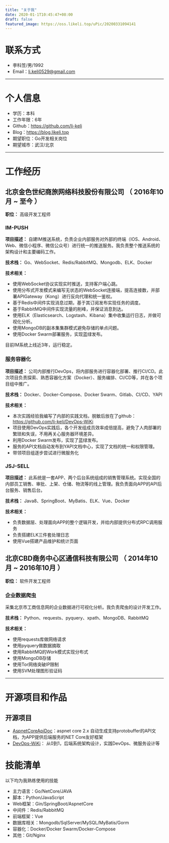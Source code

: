 ```yaml
---
title: "关于我"
date: 2020-01-1T10:45:47+08:00
draft: false
featured_image: https://oss.likeli.top/uPic/20200331094141
---
```


# 联系方式

- 李科笠/男/1992
- Email：<a href="mailto:li.keli0529@gmail.com">li.keli0529@gmail.com</a>

---

# 个人信息

 - 学历：本科
 - 工作年限：6年
 - Github：https://github.com/li-keli
 - Blog：https://blog.likeli.top
 - 期望职位：Go开发相关岗位
 - 期望城市：武汉/北京

---

# 工作经历

## 北京金色世纪商旅网络科技股份有限公司 （ 2016年10月 ~ 至今 ）

**职位：** 高级开发工程师

### IM-PUSH

**项目描述：** 自建IM推送系统，负责企业内部服务对外部的终端（IOS、Android、Web、微信小程序、微信公众号）进行统一的推送服务。我负责整个推送系统的架构设计和主要编码工作。

**技术栈：** Go、WebSocket、Redis/RabbitMQ、Mongodb、ELK、Docker

**技术相关：**

* 使用WebSocket协议实现实时推送，支持客户端心跳。
* 使用分布式开发模式来编写无状态的WebSocket连接端，提高连接数，并部署APIGateway（Kong）进行反向代理和统一鉴权。
* 基于Redis中间件实现消息过期，基于其订阅发布实现任务的调度。
* 基于RabbitMQ中间件实现流量的削峰，并保证消息到达。
* 使用ELK（Elasticsearch、Logstash、Kibana）集中收集运行日志，并做可视化分析。
* 使用MongoDB的副本集集群模式避免存储的单点问题。
* 使用Docker Swarm部署服务，实现蓝绿发布。

目前IM系统上线近3年，运行稳定。

### 服务容器化

**项目描述：** 公司内部推行DevOps，将内部服务进行容器化部署、推行CI/CD。此次项目负责探索、熟悉容器化方案（Docker）、服务编排、CI/CD等，并在各个项目组中推广。

**技术栈：** Docker、Docker-Compose、Docker Swarm、Gitlab、CI/CD、YAPI

**技术相关：**

* 本次实践经验我编写了内部的实践文档，脱敏后放在了github：https://github.com/li-keli/DevOps-WiKi
* 项目使用DevOps实践后，各个开发组成员效率成倍提高，避免了人肉部署的繁琐和失误，不用再关心服务器环境差异。
* 利用Docker Swarm发布，实现了蓝绿发布。
* 服务的API文档自动发布到YAPI文档中心，实现了文档的统一和权限管理。
* 带领项目组逐步尝试进行微服务化

### JSJ-SELL

**项目描述：** 此系统是一套APP、两个后台系统组成的销售管理系统。实现全国的内部员工销售、审批、上架、仓储、物流等的线上管理。我负责面向APP的API后台服务、销售后台。

**技术栈：** Java8、SpringBoot、MyBatis、ELK、Vue、Docker

**技术相关：**

* 负责数据层、处理面向APP的整个逻辑开发，并给内部提供分布式RPC调用服务
* 负责搭建ELK三件套处理日志
* 使用Vue搭建产品维护和统计页面


## 北京CBD商务中心区通信科技有限公司 （ 2014年10月 ~ 2016年10月 ）

**职位：** 软件开发工程师

### 企业数据爬虫

采集北京市工商信息网的企业数据进行可视化分析。我负责爬虫的设计开发工作。

**技术栈：** Python、requests、pyquery、xpath、MongoDB、RabbitMQ

**技术相关：**

* 使用requests库做网络请求
* 使用pyquery做数据摘取
* 使用RabbitMQ的Work模式实现分布式
* 使用MongoDB存储
* 使用Tor网络突破IP限制
* 使用SVM处理图形验证码

---

# 开源项目和作品

## 开源项目

 - [AspnetCoreApiDoc](https://github.com/li-keli/AspnetCoreApiDoc)：aspnet core 2.x 自动生成支持protobuffer的API文档，为APP提供后端服务的NET Core友好框架
 - [DevOps-WiKi](https://github.com/li-keli/DevOps-WiKi)： 从0到1，后端系统架构设计，实践DevOps、微服务设计等

# 技能清单

以下均为我熟练使用的技能

- 主力语言：Go/NetCore/JAVA
- 脚本：Python/JavaScript
- Web框架：Gin/SpringBoot/AspnetCore
- 中间件：Redis/RabbitMQ
- 前端框架：Vue
- 数据库相关：Mongodb/SqlServer/MySQL/MyBatis/Gorm
- 容器化：Docker/Docker Swarm/Docker-Compose
- 其他：Git/Nginx
